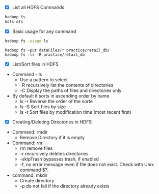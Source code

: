 - [X] List all HDFS Commands

```bash
hadoop fs
hdfs dfs
```

- [X] Basic usage for any command

```bash
hadoop fs -usage ls
```

```
hadoop fs -put dataFiles/* practice/retail_db/
hadoop fs -ls -R practice/retail_db
```

- [X] List/Sort files in HDFS
- Command - ls
  - Use a pattern to select
  - -R recursively list the contents of directories
  - -C Display the paths of files and directories only
- By default it sorts in ascending order by name
  - ls -r Reverse the order of the sorte
  - ls -S Sort files by size
  - ls -t Sort files by modification time (most recent first)

- [X] Creating/Deleting Directories in HDFS
- Command: rmdir
  - Remove Directory if it is empty
- Command: rm
  - rm remove files
  - -r recursively deletes directories
  - -skipTrash bypasses trash, if enabled
  - -f, no error message even if file does not exist. Check with Unix command $?.
- command: mkdir
  - Create directory
  - -p do not fail if the directory already exists